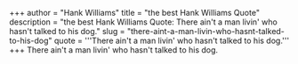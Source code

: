 +++
author = "Hank Williams"
title = "the best Hank Williams Quote"
description = "the best Hank Williams Quote: There ain't a man livin' who hasn't talked to his dog."
slug = "there-aint-a-man-livin-who-hasnt-talked-to-his-dog"
quote = '''There ain't a man livin' who hasn't talked to his dog.'''
+++
There ain't a man livin' who hasn't talked to his dog.
